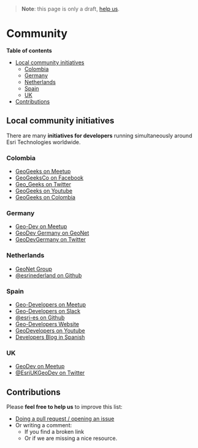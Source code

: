> **Note**: this page is only a draft, [help us](#contributions).

# Community
<!-- START doctoc generated TOC please keep comment here to allow auto update -->
<!-- DON'T EDIT THIS SECTION, INSTEAD RE-RUN doctoc TO UPDATE -->
**Table of contents**

- [Local community initiatives](#local-community-initiatives)
  - [Colombia](#colombia)
  - [Germany](#germany)
  - [Netherlands](#netherlands)
  - [Spain](#spain)
  - [UK](#uk)
- [Contributions](#contributions)

<!-- END doctoc generated TOC please keep comment here to allow auto update -->

## Local community initiatives
There are many **initiatives for developers** running simultaneously around Esri Technologies worldwide.

### Colombia
* [GeoGeeks on Meetup](https://www.meetup.com/es-ES/geogeeks/)
* [GeoGeeksCo on Facebook](https://www.facebook.com/geogeeksco/)
* [Geo_Geeks on Twitter](http://twitter.com/geo_geeks/)
* [GeoGeeks on Youtube](https://www.youtube.com/channel/UCuGsuNbUykWZ6lsb85PeW0A)
* [GeoGeeks on Colombia](https://github.com/GeoGeeks)

### Germany
* [Geo-Dev on Meetup](https://www.meetup.com/es-ES/GeoDev-Germany/)
* [GeoDev Germany on GeoNet](https://geonet.esri.com/groups/geodev-germany/activity)
* [GeoDevGermany on Twitter](https://twitter.com/GeoDevGermany/)

### Netherlands
* [GeoNet Group](https://geonet.esri.com/groups/geodev-netherlands)
* [@esrinederland on Github](http://esrinederland.github.io/)

### Spain
* [Geo-Developers on Meetup](https://www.meetup.com/es-ES/Geo-Developers)
* [Geo-Developers on Slack](https://docs.google.com/forms/d/e/1FAIpQLSd18XdM62wakhQCf1yZHbvFWLr2ztM-WN1PNDdI9Hr-hx2ElQ/viewform)
* [@esri-es on Github](https://github.com/esri-es)
* [Geo-Developers Website](geodevelopers.org)
* [GeoDevelopers on Youtube](https://www.youtube.com/GeoDevelopers)
* [Developers Blog in Spanish](http://desarrolladores.esri.es)

### UK
* [GeoDev on Meetup](https://www.meetup.com/es-ES/geodev/)
* [@EsriUKGeoDev on Twitter](https://twitter.com/EsriUKGeoDev/)

## Contributions
Please **feel free to help us** to improve this list:

* [Doing a pull request / opening an issue](https://github.com/hhkaos/awesome-arcgis#contributions)
* Or writing a comment:
  * If you find a broken link
  * Or if we are missing a nice resource.
